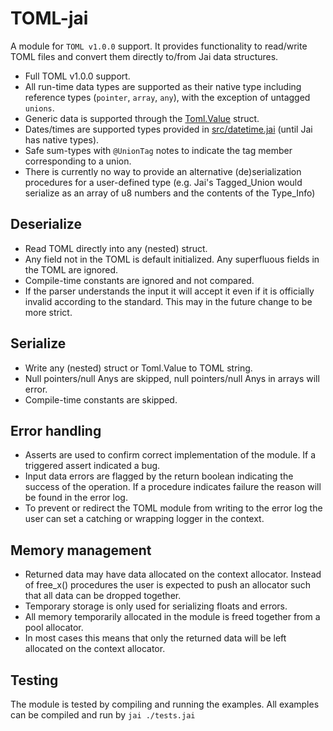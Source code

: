 # TOML-jai

A module for `TOML v1.0.0` support. It provides functionality to read/write TOML files and convert them directly to/from Jai data structures.

- Full TOML v1.0.0 support.
- All run-time data types are supported as their native type including reference types (`pointer`, `array`, `any`), with the exception of untagged `unions`.
- Generic data is supported through the [Toml.Value](src/data.jai) struct.
- Dates/times are supported types provided in [src/datetime.jai](src/datetime.jai) (until Jai has native types).
- Safe sum-types with `@UnionTag` notes to indicate the tag member corresponding to a union.
- There is currently no way to provide an alternative (de)serialization procedures for a user-defined type (e.g. Jai's Tagged_Union would serialize as an array of u8 numbers and the contents of the Type_Info)

## Deserialize
- Read TOML directly into any (nested) struct.
- Any field not in the TOML is default initialized. Any superfluous fields in the TOML are ignored.
- Compile-time constants are ignored and not compared.
- If the parser understands the input it will accept it even if it is officially invalid according to the standard. This may in the future change to be more strict.

## Serialize
- Write any (nested) struct or Toml.Value to TOML string.
- Null pointers/null Anys are skipped, null pointers/null Anys in arrays will error.
- Compile-time constants are skipped.

## Error handling
- Asserts are used to confirm correct implementation of the module. If a triggered assert indicated a bug.
- Input data errors are flagged by the return boolean indicating the success of the operation. If a procedure indicates failure the reason will be found in the error log.
- To prevent or redirect the TOML module from writing to the error log the user can set a catching or wrapping logger in the context.

## Memory management
- Returned data may have data allocated on the context allocator. Instead of free_x() procedures the user is expected to push an allocator such that all data can be dropped together.
- Temporary storage is only used for serializing floats and errors.
- All memory temporarily allocated in the module is freed together from a pool allocator.
- In most cases this means that only the returned data will be left allocated on the context allocator.


## Testing
The module is tested by compiling and running the examples. All examples can be compiled and run by `jai ./tests.jai`
